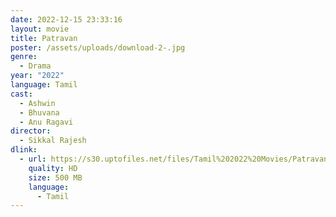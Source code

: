 ```yaml
---
date: 2022-12-15 23:33:16
layout: movie
title: Patravan
poster: /assets/uploads/download-2-.jpg
genre:
  - Drama
year: "2022"
language: Tamil
cast:
  - Ashwin
  - Bhuvana
  - Anu Ragavi
director:
  - Sikkal Rajesh
dlink:
  - url: https://s30.uptofiles.net/files/Tamil%202022%20Movies/Patravan%20(2022)/Patravan%20(Original)/Patravan%20(640x360)/Patravan%202022%20HD.mp4
    quality: HD
    size: 500 MB
    language:
      - Tamil
---
```

